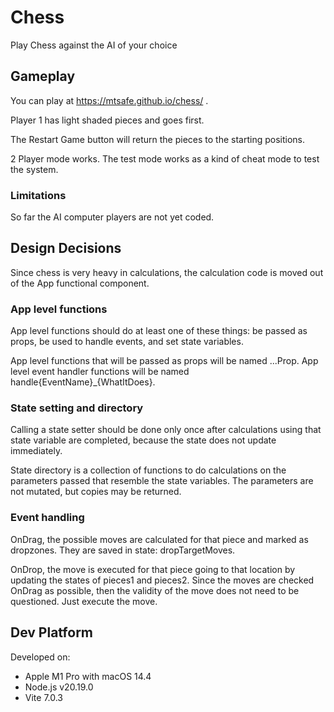 # Chess

Play Chess against the AI of your choice

## Gameplay

You can play at https://mtsafe.github.io/chess/ .

Player 1 has light shaded pieces and goes first.

The Restart Game button will return the pieces to the starting positions.

2 Player mode works.
The test mode works as a kind of cheat mode to test the system.

### Limitations

So far the AI computer players are not yet coded.

## Design Decisions

Since chess is very heavy in calculations, the calculation code is moved out of the App functional component.

### App level functions

App level functions should do at least one of these things: be passed as props, be used
to handle events, and set state variables.

App level functions that will be passed as props will be named ...Prop.
App level event handler functions will be named handle{EventName}\_{WhatItDoes}.

### State setting and directory

Calling a state setter should be done only once after calculations using that state variable are completed, because the state does not update immediately.

State directory is a collection of functions to do calculations on the parameters passed that resemble the state variables. The parameters are not mutated, but copies may be returned.

### Event handling

OnDrag, the possible moves are calculated for that piece and marked as dropzones. They are saved in state: dropTargetMoves.

OnDrop, the move is executed for that piece going to that location by updating the states of pieces1 and pieces2. Since the moves are checked OnDrag as possible, then the validity of the move does not need to be questioned. Just execute the move.

## Dev Platform

Developed on:

- Apple M1 Pro with macOS 14.4
- Node.js v20.19.0
- Vite 7.0.3

